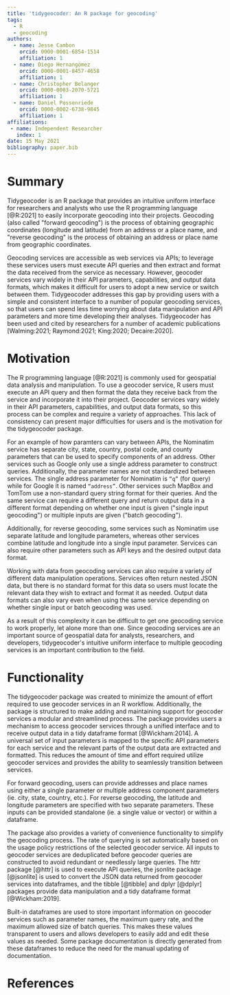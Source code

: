 ```yaml
---
title: 'tidygeocoder: An R package for geocoding'
tags:
  - R
  - geocoding
authors:
  - name: Jesse Cambon
    orcid: 0000-0001-6854-1514
    affiliation: 1
  - name: Diego Hernangómez
    orcid: 0000-0001-8457-4658
    affiliation: 1
  - name: Christopher Belanger
    orcid: 0000-0003-2070-5721
    affiliation: 1
  - name: Daniel Possenriede
    orcid: 0000-0002-6738-9845
    affiliation: 1
affiliations:
 - name: Independent Researcher
   index: 1
date: 15 May 2021
bibliography: paper.bib
---
```


# Summary

Tidygeocoder is an R package that provides an intuitive uniform interface for researchers and analysts who use the R programming language [@R:2021] to easily incorporate geocoding into their projects. Geocoding (also called "forward geocoding") is the process of obtaining geographic coordinates (longitude and latitude) from an address or a place name, and "reverse geocoding" is the process of obtaining an address or place name from geographic coordinates. 

Geocoding services are accessible as web services via APIs; to leverage these services users must execute API queries and then extract and format the data received from the service as necessary. However, geocoder services vary widely in their API parameters, capabilities, and output data formats, which makes it difficult for users to adopt a new service or switch between them. Tidygeocoder addresses this gap by providing users with a simple and consistent interface to a number of popular geocoding services, so that users can spend less time worrying about data manipulation and API parameters and more time developing their analyses. Tidygeocoder has been used and cited by researchers for a number of academic publications [Walming:2021; Raymond:2021; King:2020; Decaire:2020].

# Motivation

The R programming language [@R:2021] is commonly used for geospatial data analysis and manipulation. To use a geocoder service, R users must execute an API query and then format the data they receive back from the service and incorporate it into their project. Geocoder services vary widely in their API parameters, capabilities, and output data formats, so this process can be complex and require a variety of approaches. This lack of consistency can present major difficulties for users and is the motivation for the tidygeocoder package.

For an example of how paramters can vary between APIs, the Nominatim service has separate city, state, country, postal code, and county parameters that can be used to specify components of an address. Other services such as Google only use a single address parameter to construct queries. Additionally, the parameter names are not standardized between services. The single address parameter for Nominatim is `“q”` (for query) while for Google it is named `“address”`. Other services such MapBox and TomTom use a non-standard query string format for their queries. And the same service can require a different query and return output data in a different format depending on whether one input is given ("single input geocoding") or multiple inputs are given ("batch geocoding"). 

Additionally, for reverse geocoding, some services such as Nominatim use separate latitude and longitude parameters, whereas other services combine latitude and longitude into a single input parameter. Services can also require other parameters such as API keys and the desired output data format.

Working with data from geocoding services can also require a variety of different data manipulation operations. Services often return nested JSON data, but there is no standard format for this data so users must locate the relevant data they wish to extract and format it as needed. Output data formats can also vary even when using the same service depending on whether single input or batch geocoding was used.

As a result of this complexity it can be difficult to get one geocoding service to work properly, let alone more than one. Since geocoding services are an important source of geospatial data for analysts, researchers, and developers, tidygeocoder's intuitive uniform interface to multiple geocoding services is an important contribution to the field.

# Functionality

The tidygeocoder package was created to minimize the amount of effort required to use geocoder services in an R workflow. Additionally, the package is structured to make adding and maintaining support for geocoder services a modular and streamlined process. The package provides users a mechanism to access geocoder services through a unified interface and to receive output data in a tidy dataframe format [@Wickham:2014]. A universal set of input parameters is mapped to the specific API parameters for each service and the relevant parts of the output data are extracted and formatted. This reduces the amount of time and effort required utilize geocoder services and provides the ability to seamlessly transition between services. 

For forward geocoding, users can provide addresses and place names using either a single parameter or multiple address component parameters (ie. city, state, country, etc.). For reverse geocoding, the latitude and longitude parameters are specified with two separate parameters. These inputs can be provided standalone (ie. a single value or vector) or within a dataframe.

The package also provides a variety of convenience functionality to simplify the geocoding process. The rate of querying is set automatically based on the usage policy restrictions of the selected geocoder service. All inputs to geocoder services are deduplicated before geocoder queries are constructed to avoid redundant or needlessly large queries. The httr package [@httr] is used to execute API queries, the jsonlite package [@jsonlite] is used to convert the JSON data returned from geocoder services into dataframes, and the tibble [@tibble] and dplyr [@dplyr] packages provide data manipulation and a tidy dataframe format [@Wickham:2019].

Built-in dataframes are used to store important information on geocoder services such as parameter names, the maximum query rate, and the maximum allowed size of batch queries. This makes these values transparent to users and allows developers to easily add and edit these values as needed. Some package documentation is directly generated from these dataframes to reduce the need for the manual updating of documentation.

# References
